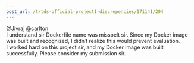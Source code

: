 ```yaml
---
post_url: /t/tds-official-project1-discrepencies/171141/204
---
```

[@Jivraj](/u/jivraj) [@carlton](/u/carlton)  
I understand sir Dockerfile name was misspelt sir. Since my Docker image was built and recognized, I didn’t realize this would prevent evaluation.  
I worked hard on this project sir, and my Docker image was built successfully. Please consider my submission sir.